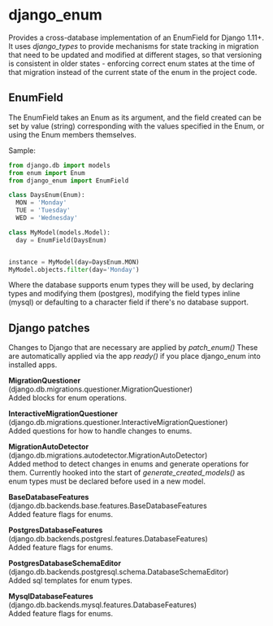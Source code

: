 # django_enum

Provides a cross-database implementation of an EnumField for Django 1.11+.  
It uses _django_types_ to provide mechanisms for state tracking in migration that need to be updated and modified at different stages, so that versioning is consistent in older states - enforcing correct enum states at the time of that migration instead of the current state of the enum in the project code.


## EnumField

The EnumField takes an Enum as its argument, and the field created can be set by value (string) corresponding with the values specified in the Enum, or using the Enum members themselves.

Sample:
```python
from django.db import models
from enum import Enum
from django_enum import EnumField

class DaysEnum(Enum):
  MON = 'Monday'
  TUE = 'Tuesday'
  WED = 'Wednesday'

class MyModel(models.Model):
  day = EnumField(DaysEnum)


instance = MyModel(day=DaysEnum.MON)
MyModel.objects.filter(day='Monday')

```

Where the database supports enum types they will be used, by declaring types and modifying them (postgres), modifying the field types inline (mysql) or defaulting to a character field if there's no database support.


## Django patches

Changes to Django that are necessary are applied by _patch_enum()_
These are automatically applied via the app _ready()_ if you place django_enum into installed apps.

**MigrationQuestioner** (django.db.migrations.questioner.MigrationQuestioner)  
Added blocks for enum operations.

**InteractiveMigrationQuestioner** (django.db.migrations.questioner.InteractiveMigrationQuestioner)  
Added questions for how to handle changes to enums.

**MigrationAutoDetector** (django.db.migrations.autodetector.MigrationAutoDetector)  
Added method to detect changes in enums and generate operations for them.
Currently hooked into the start of _generate_created_models()_ as enum types must be declared before used in a new model.
 
**BaseDatabaseFeatures** (django.db.backends.base.features.BaseDatabaseFeatures  
Added feature flags for enums.

**PostgresDatabaseFeatures** (django.db.backends.postgresl.features.DatabaseFeatures)  
Added feature flags for enums.

**PostgresDatabaseSchemaEditor** (django.db.backends.postgresql.schema.DatabaseSchemaEditor)  
Added sql templates for enum types.

**MysqlDatabaseFeatures** (django.db.backends.mysql.features.DatabaseFeatures)  
Added feature flags for enums.
